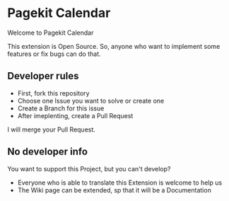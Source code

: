 # Pagekit Calendar
Welcome to Pagekit Calendar

This extension is Open Source. So, anyone who want to implement some features or fix bugs can do that.
## Developer rules
- First, fork this repository
- Choose one Issue you want to solve or create one
- Create a Branch for this issue
- After imeplenting, create a Pull Request

I will merge your Pull Request.

## No developer info
You want to support this Project, but you can't develop?
- Everyone who is able to translate this Extension is welcome to help us
- The Wiki page can be extended, sp that it will be a Documentation
